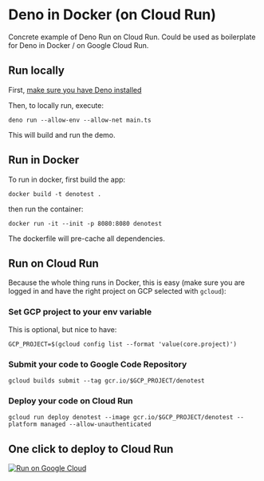 # Deno in Docker (on Cloud Run)

Concrete example of Deno Run on Cloud Run. Could be used as boilerplate for Deno in Docker / on Google Cloud Run.

## Run locally

First, [make sure you have Deno installed](https://deno.land/x/install/)

Then, to locally run, execute:

```shell
deno run --allow-env --allow-net main.ts
```

This will build and run the demo.

## Run in Docker

To run in docker, first build the app:

```shell
docker build -t denotest .
```

then run the container:

```shell
docker run -it --init -p 8080:8080 denotest
```

The dockerfile will pre-cache all dependencies.

## Run on Cloud Run

Because the whole thing runs in Docker, this is easy (make sure you are logged in and have the right project on GCP selected with `gcloud`):

### Set GCP project to your env variable

This is optional, but nice to have:

```shell
GCP_PROJECT=$(gcloud config list --format 'value(core.project)')
```

### Submit your code to Google Code Repository

```shell
gcloud builds submit --tag gcr.io/$GCP_PROJECT/denotest
```

### Deploy your code on Cloud Run

```shell
gcloud run deploy denotest --image gcr.io/$GCP_PROJECT/denotest --platform managed --allow-unauthenticated
```

## One click to deploy to Cloud Run

[![Run on Google Cloud](https://deploy.cloud.run/button.svg)](https://deploy.cloud.run?git_repo=https://github.com/rogiervandenberg/deno-docker-cloudrun)
